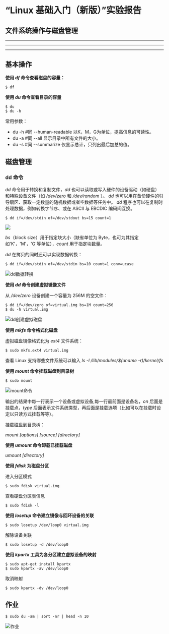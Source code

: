 # “Linux 基础入门（新版）”实验报告
##  文件系统操作与磁盘管理
***
***
***
##  基本操作
**使用 *df* 命令查看磁盘的容量：**

    $ df
**使用 *du* 命令查看目录的容量**

    $ du 
    $ du -h
常用参数：
+ du -h #同 --human-readable 以K，M，G为单位，提高信息的可读性。
+ du -a #同 --all 显示目录中所有文件的大小。
+ du -s #同 --summarize 仅显示总计，只列出最后加总的值。

##  磁盘管理
### dd 命令
*dd* 命令用于转换和复制文件，*dd* 也可以读取或写入硬件的设备驱动（如硬盘）和特殊设备文件（如 */dev/zero* 和 */dev/random* ）。 *dd* 也可以用在备份硬件的引导扇区、获取一定数量的随机数据或者空数据等任务中。 *dd* 程序也可以在复制时处理数据，例如转换字节序、或在 ASCII 与 EBCDIC 编码间互换。

    $ dd if=/dev/stdin of=/dev/stdout bs=15 count=1
![](https://dn-simplecloud.shiyanlou.com/courses/uid1080185-20190606-1559835072118)

*bs*（block size）用于指定块大小（缺省单位为 Byte，也可为其指定如'K'，'M'，'G'等单位），*count* 用于指定块数量。

*dd* 在拷贝的同时还可以实现数据转换：

    $ dd if=/dev/stdin of=/dev/stdin bs=10 count=1 conv=ucase
![dd数据转换](https://dn-simplecloud.shiyanlou.com/courses/uid1080185-20190609-1560095892017)

**使用 *dd* 命令创建虚拟镜像文件**

从 */dev/zero* 设备创建一个容量为 256M 的空文件：

    $ dd if=/dev/zero of=virtual.img bs=1M count=256
    $ du -h virtual.img
![dd创建虚拟磁盘](https://dn-simplecloud.shiyanlou.com/courses/uid1080185-20190610-1560096084721)

**使用 *mkfs* 命令格式化磁盘**

虚拟磁盘镜像格式化为 *ext4* 文件系统：

    $ sudo mkfs.ext4 virtual.img
查看 Linux 支持哪些文件系统可以输入 *ls -l /lib/modules/$(uname -r)/kernel/fs*

**使用 *mount* 命令挂载磁盘到目录树**

    $ sudo mount
![mount命令](https://dn-simplecloud.shiyanlou.com/courses/uid1080185-20190610-1560161868349)

输出的结果中每一行表示一个设备或虚拟设备,每一行最前面是设备名，*on* 后面是挂载点，*type* 后面表示文件系统类型，再后面是挂载选项（比如可以在挂载时设定以只读方式挂载等等）。

挂载磁盘到目录树：

*mount [options] [source] [directory]*

**使用 *umount* 命令卸载已挂载磁盘**

*umount [directory]*

**使用 *fdisk* 为磁盘分区**

进入分区模式

    $ sudo fdisk virtual.img
查看硬盘分区表信息

    $ sudo fdisk -l
**使用 *losetup* 命令建立镜像与回环设备的关联**

    $ sudo losetup /dev/loop0 virtual.img
解除设备关联

    $ sudo losetup -d /dev/loop0
**使用 *kpartx* 工具为各分区建立虚拟设备的映射**

    $ sudo apt-get install kpartx
    $ sudo kpartx -av /dev/loop0
取消映射

    $ sudo kpartx -dv /dev/loop0

##  作业
    $ sudo du -am | sort -nr | head -n 10
![作业](https://dn-simplecloud.shiyanlou.com/courses/uid1080185-20190610-1560162876830)
